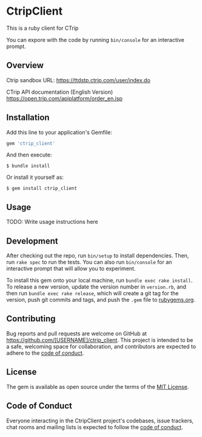 # CtripClient

This is a ruby client for CTrip

You can expore with the code by running `bin/console` for an interactive prompt.

## Overview

Ctrip sandbox URL: https://ttdstp.ctrip.com/user/index.do

CTrip API documentation (English Version)
https://open.trip.com/apiplatform/order_en.jsp

## Installation

Add this line to your application's Gemfile:

```ruby
gem 'ctrip_client'
```

And then execute:

    $ bundle install

Or install it yourself as:

    $ gem install ctrip_client

## Usage

TODO: Write usage instructions here

## Development

After checking out the repo, run `bin/setup` to install dependencies. Then, run `rake spec` to run the tests. You can also run `bin/console` for an interactive prompt that will allow you to experiment.

To install this gem onto your local machine, run `bundle exec rake install`. To release a new version, update the version number in `version.rb`, and then run `bundle exec rake release`, which will create a git tag for the version, push git commits and tags, and push the `.gem` file to [rubygems.org](https://rubygems.org).

## Contributing

Bug reports and pull requests are welcome on GitHub at https://github.com/[USERNAME]/ctrip_client. This project is intended to be a safe, welcoming space for collaboration, and contributors are expected to adhere to the [code of conduct](https://github.com/[USERNAME]/ctrip_client/blob/master/CODE_OF_CONDUCT.md).


## License

The gem is available as open source under the terms of the [MIT License](https://opensource.org/licenses/MIT).

## Code of Conduct

Everyone interacting in the CtripClient project's codebases, issue trackers, chat rooms and mailing lists is expected to follow the [code of conduct](https://github.com/[USERNAME]/ctrip_client/blob/master/CODE_OF_CONDUCT.md).
